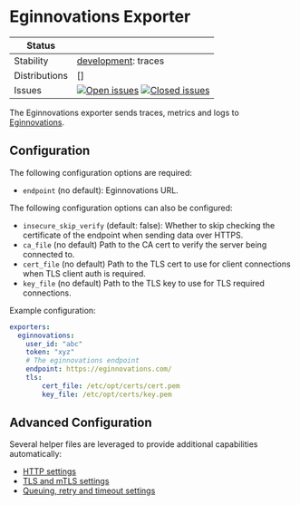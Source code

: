 # Eginnovations Exporter
<!-- status autogenerated section -->
| Status        |           |
| ------------- |-----------|
| Stability     | [development]: traces   |
| Distributions | [] |
| Issues        | [![Open issues](https://img.shields.io/github/issues-search/open-telemetry/opentelemetry-collector-contrib?query=is%3Aissue%20is%3Aopen%20label%3Aexporter%2Feginnovations%20&label=open&color=orange&logo=opentelemetry)](https://github.com/open-telemetry/opentelemetry-collector-contrib/issues?q=is%3Aopen+is%3Aissue+label%3Aexporter%2Feginnovations) [![Closed issues](https://img.shields.io/github/issues-search/open-telemetry/opentelemetry-collector-contrib?query=is%3Aissue%20is%3Aclosed%20label%3Aexporter%2Feginnovations%20&label=closed&color=blue&logo=opentelemetry)](https://github.com/open-telemetry/opentelemetry-collector-contrib/issues?q=is%3Aclosed+is%3Aissue+label%3Aexporter%2Feginnovations) |

[development]: https://github.com/open-telemetry/opentelemetry-collector#development
<!-- end autogenerated section -->

The Eginnovations exporter sends traces, metrics and logs to [Eginnovations](https://eginnovations.com/).

## Configuration
The following configuration options are required:
- `endpoint` (no default): Eginnovations URL.

The following configuration options can also be configured:
- `insecure_skip_verify` (default: false): Whether to skip checking the certificate of the endpoint when sending data over HTTPS.
- `ca_file` (no default) Path to the CA cert to verify the server being connected to.
- `cert_file` (no default) Path to the TLS cert to use for client connections when TLS client auth is required.
- `key_file` (no default) Path to the TLS key to use for TLS required connections.

Example configuration:
```yaml
exporters:
  eginnovations:
    user_id: "abc"
    token: "xyz"
    # The eginnovations endpoint
    endpoint: https://eginnovations.com/
    tls:
        cert_file: /etc/opt/certs/cert.pem
        key_file: /etc/opt/certs/key.pem
```

## Advanced Configuration

Several helper files are leveraged to provide additional capabilities automatically:

- [HTTP settings](https://github.com/open-telemetry/opentelemetry-collector/blob/main/config/confighttp/README.md)
- [TLS and mTLS settings](https://github.com/open-telemetry/opentelemetry-collector/blob/main/config/configtls/README.md)
- [Queuing, retry and timeout settings](https://github.com/open-telemetry/opentelemetry-collector/blob/main/exporter/exporterhelper/README.md)